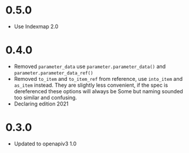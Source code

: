 # 0.5.0
- Use Indexmap 2.0

# 0.4.0
- Removed `parameter_data` use `parameter.parameter_data()` and `parameter.parameter_data_ref()`
- Removed `to_item` and `to_item_ref` from reference, use `into_item` and `as_item` instead. They are slightly less convenient, if the spec is dereferenced these options will always be Some but naming sounded too similar and confusing.
- Declaring edition 2021

# 0.3.0 
- Updated to openapiv3 1.0

